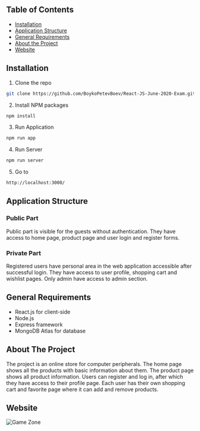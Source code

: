 ## Table of Contents

* [Installation](#installation)
* [Application Structure](#application-structure)
* [General Requirements](#general-requirements)
* [About the Project](#about-the-project)
* [Website](#website)

## Installation

1. Clone the repo
```sh
git clone https://github.com/BoykoPetevBoev/React-JS-June-2020-Exam.git
```
2. Install NPM packages
```sh
npm install
```
3. Run Application
```sh
npm run app
```
4. Run Server
```sh
npm run server
```
5. Go to
```sh
http://localhost:3000/
```

## Application Structure

### Public Part
Public part is visible for the guests without authentication. They have access to home page, product page and user login and register forms.

### Private Part
Registered users have personal area in the web application accessible after successful login. They have access to user profile, shopping cart and wishlist pages.
Only admin have access to admin section.

## General Requirements

- React.js for client-side
- Node.js
- Express framework 
- MongoDB Atlas for database

## About The Project

The project is an online store for computer peripherals. Тhe home page shows all the products with basic information about them. Тhe product page shows all product information. Users can register and log in, after which they have access to their profile page. Еach user has their own shopping cart and favorite page where it can add and remove products.

## Website

![Game Zone](https://github.com/BoykoPetevBoev/React-JS-June-2020-Exam/blob/master/README/GameZone.png)

